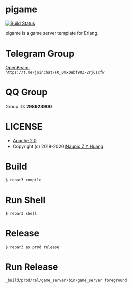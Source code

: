 # pigame
[![Build Status](https://www.travis-ci.org/Naupio/pigame.svg?branch=master)](https://www.travis-ci.org/Naupio/pigame)

pigame is a game server template for Erlang.


# Telegram Group
[OpenBeam:](https://t.me/joinchat/FO_0mxQWbf90Z-2rjCscfw)  
`https://t.me/joinchat/FO_0mxQWbf90Z-2rjCscfw`

# QQ Group
Group ID: **298923900**

# LICENSE
- [Apache 2.0](./LICENSE)  
- Copyright (c) 2018-2020 [Naupio Z.Y Huang](https://github.com/Naupio) 

# Build
`$ rebar3 compile`

# Run Shell
`$ rebar3 shell`

# Release
`$ rebar3 as prod release`

# Run Release
`_build/prod/rel/game_server/bin/game_server foreground`
